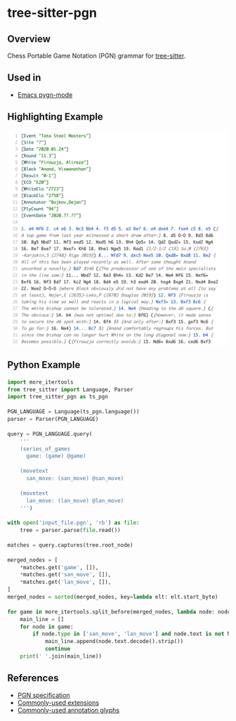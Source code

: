 # tree-sitter-pgn

## Overview

Chess Portable Game Notation (PGN) grammar for [tree-sitter](https://github.com/tree-sitter/tree-sitter).

## Used in

 * [Emacs pygn-mode](https://github.com/dwcoates/pygn-mode)

## Highlighting Example

<a href="/doc/images/pgn_syntax_highlight.png">
    <img src="/doc/images/pgn_syntax_highlight.png" width=500/>
</a>

## Python Example

```python
import more_itertools
from tree_sitter import Language, Parser
import tree_sitter_pgn as ts_pgn

PGN_LANGUAGE = Language(ts_pgn.language())
parser = Parser(PGN_LANGUAGE)

query = PGN_LANGUAGE.query(
    '''
    (series_of_games
      game: (game) @game)

    (movetext
      san_move: (san_move) @san_move)

    (movetext
      lan_move: (lan_move) @lan_move)
    ''')

with open('input_file.pgn', 'rb') as file:
    tree = parser.parse(file.read())

matches = query.captures(tree.root_node)

merged_nodes = [
    *matches.get('game', []),
    *matches.get('san_move', []),
    *matches.get('lan_move', []),
]
merged_nodes = sorted(merged_nodes, key=lambda elt: elt.start_byte)

for game in more_itertools.split_before(merged_nodes, lambda node: node.type == 'game'):
    main_line = []
    for node in game:
        if node.type in ['san_move', 'lan_move'] and node.text is not None:
            main_line.append(node.text.decode().strip())
            continue
    print(' '.join(main_line))
```

## References

 * [PGN specification](http://www.saremba.de/chessgml/standards/pgn/pgn-complete.htm)
 * [Commonly-used extensions](https://www.enpassant.dk/chess/palview/enhancedpgn.htm)
 * [Commonly-used annotation glyphs](https://en.wikipedia.org/wiki/Numeric_Annotation_Glyphs)
